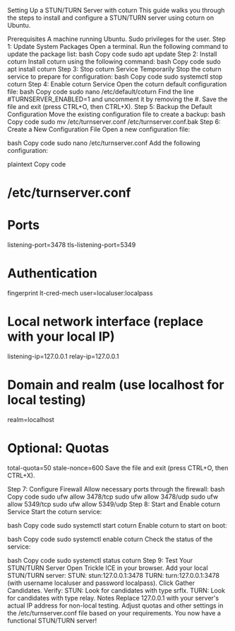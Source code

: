 Setting Up a STUN/TURN Server with coturn
This guide walks you through the steps to install and configure a STUN/TURN server using coturn on Ubuntu.

Prerequisites
A machine running Ubuntu.
Sudo privileges for the user.
Step 1: Update System Packages
Open a terminal.
Run the following command to update the package list:
bash
Copy code
sudo apt update
Step 2: Install coturn
Install coturn using the following command:
bash
Copy code
sudo apt install coturn
Step 3: Stop coturn Service Temporarily
Stop the coturn service to prepare for configuration:
bash
Copy code
sudo systemctl stop coturn
Step 4: Enable coturn Service
Open the coturn default configuration file:
bash
Copy code
sudo nano /etc/default/coturn
Find the line #TURNSERVER_ENABLED=1 and uncomment it by removing the #.
Save the file and exit (press CTRL+O, then CTRL+X).
Step 5: Backup the Default Configuration
Move the existing configuration file to create a backup:
bash
Copy code
sudo mv /etc/turnserver.conf /etc/turnserver.conf.bak
Step 6: Create a New Configuration File
Open a new configuration file:

bash
Copy code
sudo nano /etc/turnserver.conf
Add the following configuration:

plaintext
Copy code
# /etc/turnserver.conf

# Ports
listening-port=3478
tls-listening-port=5349

# Authentication
fingerprint
lt-cred-mech
user=localuser:localpass

# Local network interface (replace with your local IP)
listening-ip=127.0.0.1
relay-ip=127.0.0.1

# Domain and realm (use localhost for local testing)
realm=localhost

# Optional: Quotas
total-quota=50
stale-nonce=600
Save the file and exit (press CTRL+O, then CTRL+X).

Step 7: Configure Firewall
Allow necessary ports through the firewall:
bash
Copy code
sudo ufw allow 3478/tcp
sudo ufw allow 3478/udp
sudo ufw allow 5349/tcp
sudo ufw allow 5349/udp
Step 8: Start and Enable coturn Service
Start the coturn service:

bash
Copy code
sudo systemctl start coturn
Enable coturn to start on boot:

bash
Copy code
sudo systemctl enable coturn
Check the status of the service:

bash
Copy code
sudo systemctl status coturn
Step 9: Test Your STUN/TURN Server
Open Trickle ICE in your browser.
Add your local STUN/TURN server:
STUN: stun:127.0.0.1:3478
TURN: turn:127.0.0.1:3478 (with username localuser and password localpass).
Click Gather Candidates.
Verify:
STUN: Look for candidates with type srflx.
TURN: Look for candidates with type relay.
Notes
Replace 127.0.0.1 with your server's actual IP address for non-local testing.
Adjust quotas and other settings in the /etc/turnserver.conf file based on your requirements.
You now have a functional STUN/TURN server!
